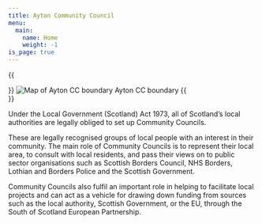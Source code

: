 ```yaml
---
title: Ayton Community Council
menu:
  main:
    name: Home
    weight: -1
is_page: true
---
```


{{<aside side="right">}}
![Map of Ayton CC boundary](/assets/boundary.webp)
Ayton CC boundary
{{</aside>}}

Under the Local Government (Scotland) Act 1973, all of Scotland’s local authorities are legally obliged to set up Community Councils.

These are legally recognised groups of local people with an interest in their community. The main role of Community Councils is to represent their local area, to consult with local residents, and pass their views on to public sector organisations such as Scottish Borders Council, NHS Borders, Lothian and Borders Police and the Scottish Government.

Community Councils also fulfil an important role in helping to facilitate local projects and can act as a vehicle for drawing down funding from sources such as the local authority, Scottish Government, or the EU, through the South of Scotland European Partnership.
